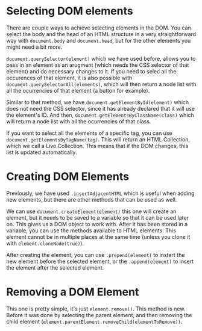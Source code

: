 # Selecting DOM elements

There are couple ways to achieve selecting elements in the DOM.
You can select the body and the head of an HTML structure in a very straightforward way with `document.body` and `document.head`, but for the other elements you might need a bit more.

`document.querySelector(element)` which we have used before, allows you to pass in an element as an arugment (which needs the CSS selector of that element) and do necessary changes to it. If you need to selec all the occurences of that element, it is also possible with `document.querySelectorAll(elements)`, which will then return a node list with all the ocurrencies of that element (a button for example).

Similar to that method, we have `document.getElementById(element)` which does not need the CSS selector, since it has already declared that it will use the element's ID. And then, `document.getElementsByClassName(class)` which will return a node list with all the ocurrencies of that class.

If you want to select all the elements of a specific tag, you can use `document.getElementsByTagName(tag)`. This will return an HTML Collection, which we call a Live Collection. This means that if the DOM changes, this list is updated automatically.

# Creating DOM Elements

Previously, we have used `.insertAdjacentHTML` which is useful when adding new elements, but there are other methods that can be used as well.

We can use `document.createElement(element)` this one will create an element, but it needs to be saved to a variable so that it can be used later on. This gives us a DOM object to work with. After it has been stored in a variable, you can use the methods available to HTML elements. This element cannot be in multiple places at the same time (unless you clone it with `element.cloneNode(true)`).

After creating the element, you can use `.prepend(element)` to instert the new element before the selected element, or the `.append(element)` to insert the element after the selected element.

# Removing a DOM Element

This one is pretty simple, it's just `element.remove()`. This method is new. Before it was done by selecting the parent element, and then removing the child element (`element.parentElement.removeChild(elementToRemove))`.
